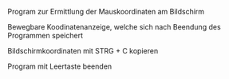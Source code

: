 Program zur Ermittlung der Mauskoordinaten am Bildschirm
  
Bewegbare Koodinatenanzeige, welche sich nach Beendung des Programmen speichert
  
Bildschirmkoordinaten mit STRG + C kopieren

Program mit Leertaste beenden
